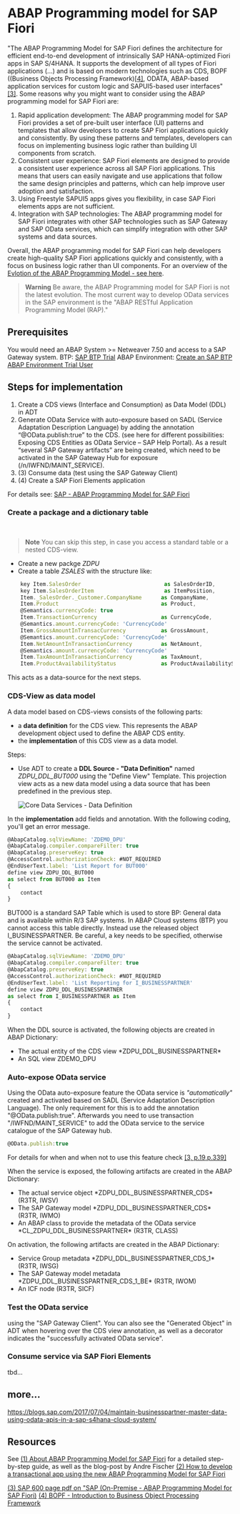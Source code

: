 # ABAP Programming model for SAP Fiori

"The ABAP Programming Model for SAP Fiori defines the architecture for efficient end-to-end development of intrinsically SAP HANA-optimized Fiori apps in SAP S/4HANA. It supports the development of all types of Fiori applications (...) and is based on modern technologies such as CDS, BOPF ((Business Objects Processing Framework)[[4]](https://community.sap.com/topics/abap/bopf), ODATA, ABAP-based application services for custom logic and SAPUI5-based user interfaces" [[3]]((https://help.sap.com/doc/3750bcdf7b8045e18f1b759e6d2b000b/2020%20FPS00/en-US/ABAP_Programming_Model_for_Fiori_EN.pdf)). Some reasons why you might want to consider using the ABAP programming model for SAP Fiori are:

<ol>
    <li>Rapid application development: The ABAP programming model for SAP Fiori provides a set of pre-built user interface (UI) patterns and templates that allow developers to create SAP Fiori applications quickly and consistently. By using these patterns and templates, developers can focus on implementing business logic rather than building UI components from scratch.</li>
    <li>Consistent user experience: SAP Fiori elements are designed to provide a consistent user experience across all SAP Fiori applications. This means that users can easily navigate and use applications that follow the same design principles and patterns, which can help improve user adoption and satisfaction.</li>
    <li>Using Freestyle SAPUI5 apps gives you flexibility, in case SAP Fiori elements apps are not sufficient.</li>
    <li>Integration with SAP technologies: The ABAP programming model for SAP Fiori integrates with other SAP technologies such as SAP Gateway and SAP OData services, which can simplify integration with other SAP systems and data sources.</li>
</ol>

Overall, the ABAP programming model for SAP Fiori can help developers create high-quality SAP Fiori applications quickly and consistently, with a focus on business logic rather than UI components. For an overview of the [Evlotion of the ABAP Programming Model - see here](https://blogs.sap.com/2019/02/08/evolution-of-the-abap-programming-model/).

> **Warning**
>Be aware, the ABAP Programming model for SAP Fiori is not the latest evolution. The most current way to develop OData services in the SAP environment is the "ABAP RESTful Application Programming Model (RAP)."

## Prerequisites

You would need an ABAP System >= Netweaver 7.50 and access to a SAP Gateway system.
BTP: [SAP BTP Trial](https://www.sap.com/products/technology-platform/trial.html)
ABAP Environment: [Create an SAP BTP ABAP Environment Trial User](https://developers.sap.com/tutorials/abap-environment-trial-onboarding.html)


## Steps for implementation

<ol>
<li>Create a CDS views (Interface and Consumption) as Data Model (DDL) in ADT</li>
<li>Generate OData Service with auto-exposure based on SADL (Service Adaptation Description Language) by adding the annotation “@OData.publish:true” to the CDS.
(see here for different possibilities: Exposing CDS Entities as OData Service – SAP Help Portal). As a result “several SAP Gateway artifacts” are being created, which need to be activated in the SAP Gateway Hub for exposure (/n/IWFND/MAINT_SERVICE).</li>
<li>(3) Consume data (test using the SAP Gateway Client)</li>
<li>(4) Create a SAP Fiori Elements application</li>
</ol>

For details see:
[SAP - ABAP Programming Model for SAP Fiori](https://help.sap.com/docs/SAP_NETWEAVER_AS_ABAP_751_IP/cc0c305d2fab47bd808adcad3ca7ee9d/32bc41261af445e08182c8532032f950.html?locale=en-US)


### Create a package and a dictionary table

<br/>

> **Note**
> You can skip this step, in case you access a standard table or a nested CDS-view.

- Create a new packge *ZDPU*
- Create a table *ZSALES* with the structure like:

```js
    key Item.SalesOrder                          as SalesOrderID, 
	key Item.SalesOrderItem                      as ItemPosition, 
	Item._SalesOrder._Customer.CompanyName  	as CompanyName,
	Item.Product                            	as Product, 
	@Semantics.currencyCode: true
	Item.TransactionCurrency                	as CurrencyCode,
	@Semantics.amount.currencyCode: 'CurrencyCode'
	Item.GrossAmountInTransacCurrency       	as GrossAmount, 
	@Semantics.amount.currencyCode: 'CurrencyCode'
	Item.NetAmountInTransactionCurrency     	as NetAmount, 
	@Semantics.amount.currencyCode: 'CurrencyCode'
	Item.TaxAmountInTransactionCurrency     	as TaxAmount,
	Item.ProductAvailabilityStatus          	as ProductAvailabilityStatus
```
This acts as a data-source for the next steps.


### CDS-View as data model

A data model based on CDS-views consists of the following parts: 
- a **data definition** for the CDS view. This represents the ABAP development object used to define the ABAP CDS entity.
- the **implementation** of this CDS view as a data model.

Steps:
- Use ADT to create a **DDL Source - "Data Definition"** named *ZDPU_DDL_BUT000* using the "Define View" Template. This projection view acts as a new data model using a data source that has been predefined in the previous step.

  ![Core Data Services - Data Definition](img/1_CDS-DataDefinition.png) 

In the **implementation** add fields and annotation. 
With the following coding, you'll get an error message.

```js
@AbapCatalog.sqlViewName: 'ZDEMO_DPU'
@AbapCatalog.compiler.compareFilter: true
@AbapCatalog.preserveKey: true
@AccessControl.authorizationCheck: #NOT_REQUIRED
@EndUserText.label: 'List Report for BUT000'
define view ZDPU_DDL_BUT000 
as select from BUT000 as Item
{
    contact
}
```

BUT000 is a standard SAP Table which is used to store BP: General data and is available within R/3 SAP systems. In ABAP Cloud systems (BTP) you cannot access this table directly.
Instead use the released object I_BUSINESSPARTNER. Be careful, a key needs to be specified, otherwise the service cannot be activated.

```js
@AbapCatalog.sqlViewName: 'ZDEMO_DPU'
@AbapCatalog.compiler.compareFilter: true
@AbapCatalog.preserveKey: true
@AccessControl.authorizationCheck: #NOT_REQUIRED
@EndUserText.label: 'List Reporting for I_BUSINESSPARTNER'
define view ZDPU_DDL_BUSINESSPARTNER
as select from I_BUSINESSPARTNER as Item
{
	contact
}
```

When the DDL source is activated, the following objects are created in ABAP Dictionary:
<ul>
<li>The actual entity of the CDS view *ZDPU_DDL_BUSINESSPARTNER*</li>
<li>An SQL view ZDEMO_DPU</li>
</ul>



### Auto-expose OData service

Using the OData auto-exposure feature the OData service is *"automatically"* created and activated based on SADL (Service Adaptation Description Language). The only requirement for this is to add the annotation "@OData.publish:true". Afterwards you need to  use transaction "/IWFND/MAINT_SERVICE" to add the OData service to the service catalogue of the SAP Gateway hub.

```js
@OData.publish:true
```

For details for when and when not to use this feature check [[3, p.19,p.339]](https://help.sap.com/doc/3750bcdf7b8045e18f1b759e6d2b000b/2020%20FPS00/en-US/ABAP_Programming_Model_for_Fiori_EN.pdf)

When the service is exposed, the following artifacts are created in the ABAP Dictionary:
<ul>
<li>The actual service object *ZDPU_DDL_BUSINESSPARTNER_CDS* (R3TR, IWSV)</li>
<li>The SAP Gateway model *ZDPU_DDL_BUSINESSPARTNER_CDS* (R3TR, IWMO)</li>
<li>An ABAP class to provide the metadata of the OData service *CL_ZDPU_DDL_BUSINESSPARTNER* (R3TR, CLASS)</li>
</ul>

On activation, the following artifacts are created in the ABAP Dictionary:
<ul>
<li>Service Group metadata *ZDPU_DDL_BUSINESSPARTNER_CDS_1* (R3TR, IWSG)</li>
<li>The SAP Gateway model metadata *ZDPU_DDL_BUSINESSPARTNER_CDS_1_BE* (R3TR, IWOM)</li>
<li>An ICF node (R3TR, SICF)</li>
</ul>

### Test the OData service

using the "SAP Gateway Client". You can also see the "Generated Object" in ADT when hovering over the CDS view annotation, as well as a decorator indicates the "successfully activated OData service".


### Consume service via SAP Fiori Elements

tbd...


## more...

https://blogs.sap.com/2017/07/04/maintain-businesspartner-master-data-using-odata-apis-in-a-sap-s4hana-cloud-system/


## Resources

See [(1) About ABAP Programming Model for SAP Fiori](https://help.sap.com/docs/SAP_NETWEAVER_750/cc0c305d2fab47bd808adcad3ca7ee9d/3b77569ca8ee4226bdab4fcebd6f6ea6.html?locale=en-US) for a detailed step-by-step guide, as well as the blog-post by Andre Fischer [(2) How to develop a transactional app using the new ABAP Programming Model for SAP Fiori](https://blogs.sap.com/2017/09/14/how-to-develop-a-transactional-app-using-the-new-abap-programming-model-for-sap-fiori/)

[(3) SAP 600 page pdf on "SAP (On-Premise - ABAP Programming Model for SAP Fiori)](https://help.sap.com/doc/3750bcdf7b8045e18f1b759e6d2b000b/2020%20FPS00/en-US/ABAP_Programming_Model_for_Fiori_EN.pdf)
[(4) BOPF - Introduction to Business Object Processing Framework](https://community.sap.com/topics/abap/bopf)



